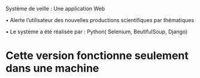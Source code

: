 Système de veille : Une application Web 

• Alerte l’utilisateur des nouvelles productions scientifiques par thématiques 

• Le système a été réalisée par : Python( Selenium, BeutifulSoup, Django)

# Cette version fonctionne seulement dans une machine 
